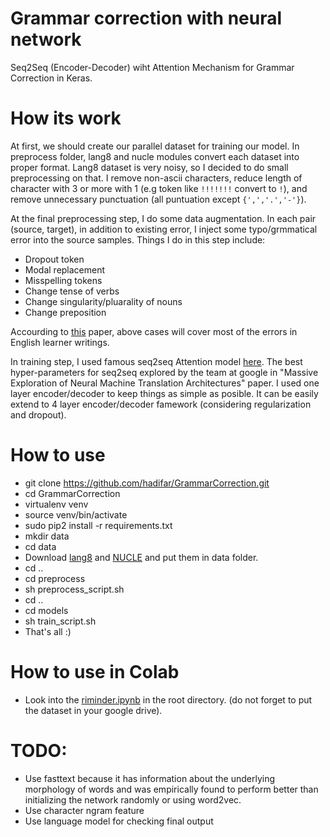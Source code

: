 # Grammar correction with neural network

Seq2Seq (Encoder-Decoder) wiht Attention Mechanism for Grammar Correction in Keras.

# How its work
At first, we should create our parallel dataset for training our model. In preprocess folder, lang8 and nucle modules convert each dataset into proper format. Lang8 dataset is very noisy, so I decided to do small preprocessing on that. I remove non-ascii characters, reduce length of character with 3 or more with 1 (e.g token like `!!!!!!!` convert to `!`), and remove unnecessary punctuation (all puntuation except `{',','.','-'}`).

At the final preprocessing step, I do some data augmentation. In each pair (source, target), in addition to existing error, I inject some typo/grmmatical error into the source samples. Things I do in this step include:
 
 - Dropout token
 - Modal replacement
 - Misspelling tokens
 - Change tense of verbs
 - Change singularity/pluarality of nouns
 - Change preposition
 
Accourding to [this](http://www.comp.nus.edu.sg/~nlp/conll14st/CoNLLST01.pdf) paper, above cases will cover most of the errors in English learner writings. 

In training step, I used famous seq2seq Attention model [here](https://arxiv.org/abs/1409.0473). The best hyper-parameters for seq2seq explored by the team at google in "Massive Exploration of Neural Machine Translation Architectures" paper. I used one layer encoder/decoder to keep things as simple as posible. It can be easily extend to 4 layer encoder/decoder famework (considering regularization and dropout).

# How to use

- git clone https://github.com/hadifar/GrammarCorrection.git
- cd GrammarCorrection
- virtualenv venv
- source venv/bin/activate
- sudo pip2 install -r requirements.txt
- mkdir data
- cd data
- Download [lang8](https://sites.google.com/site/naistlang8corpora/) and [NUCLE](http://www.comp.nus.edu.sg/~nlp/corpora.html) and put them in data folder.
- cd ..
- cd preprocess
- sh preprocess_script.sh
- cd ..
- cd models
- sh train_script.sh
- That's all :)

# How to use in Colab
- Look into the [riminder.ipynb](https://github.com/hadifar/GrammarCorrection/blob/master/riminder.ipynb) in the root directory. (do not forget to put the dataset in your google drive).


# TODO:
  - Use fasttext because it has information about the underlying morphology of words and was empirically found to perform better than initializing
  the network randomly or using word2vec.
  - Use character ngram feature
  - Use language model for checking final output
